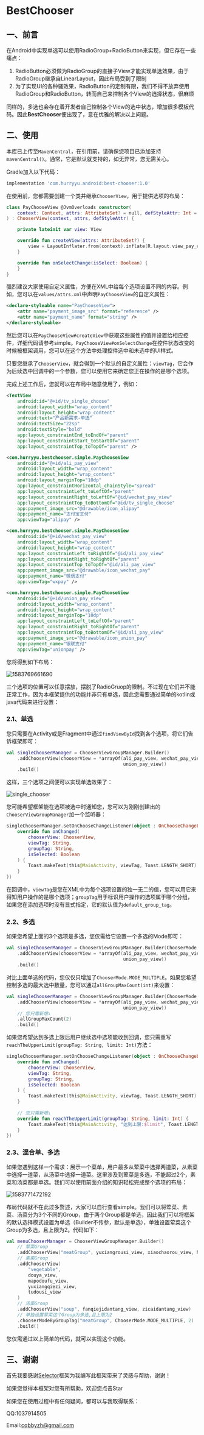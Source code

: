 # BestChooser

## 一、前言

在Android中实现单选可以使用RadioGroup+RadioButton来实现，但它存在一些痛点：

1. RadioButton必须做为RadioGroup的直接子View才能实现单选效果，由于RadioGroup继承自LinearLayout，因此布局受到了限制
2. 为了实现UI的各种骚效果，RadioButton的定制有限，我们不得不放弃使用RadioGroup和RadioButton，转而自己来控制各个View的选择状态，很麻烦

同样的，多选也会存在着开发者自己控制各个View的选中状态，增加很多模板代码。因此**BestChooser**便出现了，意在优雅的解决以上问题。

## 二、使用

本库已上传至`MavenCentral`，在引用前，请确保您项目已添加支持`mavenCentral()`。通常，它是默认就支持的，如无异常，您无需关心。

Gradle加入以下代码：

```groovy
implementation 'com.hurryyu.android:best-chooser:1.0'
```

在使用前，您都需要创建一个类并继承`ChooserView`，用于提供选项的布局：

```kotlin
class PayChooseView @JvmOverloads constructor(
    context: Context, attrs: AttributeSet? = null, defStyleAttr: Int = 0
) : ChooserView(context, attrs, defStyleAttr) {

    private lateinit var view: View

    override fun createView(attrs: AttributeSet?) {
        view = LayoutInflater.from(context).inflate(R.layout.view_pay_choose, this)
    }

    override fun onSelectChange(isSelect: Boolean) {
    }
}
```

强烈建议大家使用自定义属性，方便在XML中给每个选项设置不同的内容。例如，您可以在`values/attrs.xml`中声明`PayChooseView`的自定义属性：

```xml
<declare-styleable name="PayChooseView">
    <attr name="payment_image_src" format="reference" />
    <attr name="payment_name" format="string" />
</declare-styleable>
```

然后您可以在`PayChooseView#createView`中获取这些属性的值并设置给相应控件，详细代码请参考simple。`PayChooseView#onSelectChange`在控件状态改变的时候被框架调用，您可以在这个方法中处理控件选中和未选中的UI样式。

只要您继承了`ChooserView`，就会得到一个默认的自定义属性：`viewTag`，它会作为后续选中回调中的一个参数，您可以使用它来确定您正在操作的是哪个选项。

完成上述工作后，您就可以在布局中随意使用了，例如：

```xml
<TextView
    android:id="@+id/tv_single_choose"
    android:layout_width="wrap_content"
    android:layout_height="wrap_content"
    android:text="产品新需求-单选"
    android:textSize="22sp"
    android:textStyle="bold"
    app:layout_constraintEnd_toEndOf="parent"
    app:layout_constraintStart_toStartOf="parent"
    app:layout_constraintTop_toTopOf="parent" />

<com.hurryyu.bestchooser.simple.PayChooseView
    android:id="@+id/ali_pay_view"
    android:layout_width="wrap_content"
    android:layout_height="wrap_content"
    android:layout_marginTop="10dp"
    app:layout_constraintHorizontal_chainStyle="spread"
    app:layout_constraintLeft_toLeftOf="parent"
    app:layout_constraintRight_toLeftOf="@id/wechat_pay_view"
    app:layout_constraintTop_toBottomOf="@id/tv_single_choose"
    app:payment_image_src="@drawable/icon_alipay"
    app:payment_name="支付宝支付"
    app:viewTag="alipay" />

<com.hurryyu.bestchooser.simple.PayChooseView
    android:id="@+id/wechat_pay_view"
    android:layout_width="wrap_content"
    android:layout_height="wrap_content"
    app:layout_constraintLeft_toRightOf="@id/ali_pay_view"
    app:layout_constraintRight_toRightOf="parent"
    app:layout_constraintTop_toTopOf="@id/ali_pay_view"
    app:payment_image_src="@drawable/icon_wechat_pay"
    app:payment_name="微信支付"
    app:viewTag="wxpay" />

<com.hurryyu.bestchooser.simple.PayChooseView
    android:id="@+id/union_pay_view"
    android:layout_width="wrap_content"
    android:layout_height="wrap_content"
    android:layout_marginTop="10dp"
    app:layout_constraintLeft_toLeftOf="parent"
    app:layout_constraintRight_toRightOf="parent"
    app:layout_constraintTop_toBottomOf="@id/ali_pay_view"
    app:payment_image_src="@drawable/icon_union_pay"
    app:payment_name="银联支付"
    app:viewTag="unionpay" />
```

您将得到如下布局：

![1583769661690](assets/1583769661690.png)

三个选项的位置可以任意摆放，摆脱了RadioGruop的限制。不过现在它们并不能正常工作，因为本框架提供的功能并非只有单选，因此您需要通过简单的kotlin或java代码来进行设置：

### 2.1、单选

您只需要在Activity或是Fragment中通过`findViewById`找到各个选项，将它们告诉框架即可：

```kotlin
val singleChooserManager = ChooserViewGroupManager.Builder()
    .addChooserView(chooserView = *arrayOf(ali_pay_view, wechat_pay_view, 
                                           union_pay_view))
    .build()
```

这样，三个选项之间便可以实现单选效果了：

![single_chooser](assets/single_chooser.gif)

您可能希望框架能在选项被选中时通知您，您可以为刚刚创建出的`ChooserViewGroupManager`加一个监听器：

```kotlin
singleChooserManager.setOnChooseChangeListener(object : OnChooseChangeListener() {
    override fun onChanged(
        chooserView: ChooserView,
        viewTag: String,
        groupTag: String,
        isSelected: Boolean
    ) {
    	Toast.makeText(this@MainActivity, viewTag, Toast.LENGTH_SHORT).show()
    }
})
```

在回调中，`viewTag`是您在XML中为每个选项设置的独一无二的值，您可以用它来得知用户操作的是哪个选项；`groupTag`用于标识用户操作的选项属于哪个分组，如果您在添加选项时没有显式指定，它的默认值为`default_group_tag`。

### 2.2、多选

如果您希望上面的3个选项是多选，您仅需给它设置一个多选的Mode即可：

```kotlin
val singleChooserManager = ChooserViewGroupManager.Builder(ChooserMode.MODE_MULTIPLE)
    .addChooserView(chooserView = *arrayOf(ali_pay_view, wechat_pay_view, 
                                           union_pay_view))
    .build()
```

对比上面单选的代码，您仅仅只增加了`ChooserMode.MODE_MULTIPLE`。如果您希望控制多选的最大选中数量，您可以通过`allGroupMaxCount(int)`来设置：

```kotlin
val singleChooserManager = ChooserViewGroupManager.Builder(ChooserMode.MODE_MULTIPLE)
    .addChooserView(chooserView = *arrayOf(ali_pay_view, wechat_pay_view, 
                                           union_pay_view))
	// 您只需新增↓
    .allGroupMaxCount(2)
    .build()
```

如果您希望达到多选上限后用户继续选中选项能收到回调，您只需重写`reachTheUpperLimit(groupTag: String, limit: Int)`方法：

```kotlin
singleChooserManager.setOnChooseChangeListener(object : OnChooseChangeListener() {
    override fun onChanged(
        chooserView: ChooserView,
        viewTag: String,
        groupTag: String,
        isSelected: Boolean
    ) {
    	Toast.makeText(this@MainActivity, viewTag, Toast.LENGTH_SHORT).show()
    }
    
    // 您只需新增↓
    override fun reachTheUpperLimit(groupTag: String, limit: Int) {
    	Toast.makeText(this@MainActivity, "达到上限:$limit", Toast.LENGTH_SHORT).show()
    }
})
```

### 2.3、混合单、多选

如果您遇到这样一个需求：展示一个菜单，用户最多从荤菜中选择两道菜，从素菜中选择一道菜，从汤菜中选择一道菜。这里涉及到荤菜是多选，不能超过2个，素菜和汤菜都是单选。我们可以使用前面介绍的知识轻松完成整个选项的布局：

![1583771472192](assets/1583771472192.png)

布局代码就不在此过多赘述，大家可以自行查看simple。我们可以将荤菜、素菜、汤菜分为3个不同的Group，由于两个Group都是单选，因此我们可以将框架的默认选择模式设置为单选（Builder不传参，默认是单选），单独设置荤菜这个Group为多选，且上限为2。代码如下：

```kotlin
val menuChooserManager = ChooserViewGroupManager.Builder()
	// 荤菜Group
    .addChooserView("meatGroup", yuxiangrousi_view, xiaochaorou_view, huiguorou_view)
    // 素菜Group
    .addChooserView(
        "vegetable",
        douya_view,
        mapodoufu_view,
        yuxiangqiezi_view,
        tudousi_view
    )
    // 汤菜Group
    .addChooserView("soup", fanqiejidantang_view, zicaidantang_view)
    // 单独设置荤菜这个Group为多选,且上限为2
    .chooserModeByGroupTag("meatGroup", ChooserMode.MODE_MULTIPLE, 2)
    .build()
```

您仅需通过以上简单的代码，就可以实现这个功能。

## 三、谢谢

首先我要感谢[Selector](https://github.com/wisdomtl/Selector)框架为我编写此框架带来了灵感与帮助，谢谢！

如果您觉得本框架对您有所帮助，欢迎您点击Star

如果您在使用过程中有任何疑问，都可以与我取得联系：

QQ:1037914505

Email:cqbbyzh@gmail.com